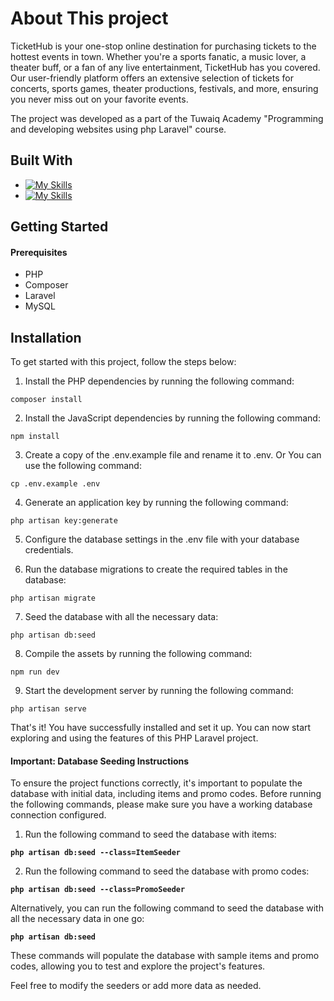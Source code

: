 # About This project
TicketHub is your one-stop online destination for purchasing tickets to the hottest events in town. Whether you're a sports fanatic, a music lover, a theater buff, or a fan of any live entertainment, TicketHub has you covered. Our user-friendly platform offers an extensive selection of tickets for concerts, sports games, theater productions, festivals, and more, ensuring you never miss out on your favorite events.

The project was developed as a part of the Tuwaiq Academy "Programming and developing websites using php Laravel" course.

## Built With

* [![My Skills](https://skills.thijs.gg/icons?i=bootstrap,html,css)](https://skills.thijs.gg)
* [![My Skills](https://skills.thijs.gg/icons?i=php,laravel,mysql)](https://skills.thijs.gg)


<!-- GETTING STARTED -->

## Getting Started

#### Prerequisites 

* PHP
* Composer
* Laravel
* MySQL

## Installation

To get started with this project, follow the steps below:

1. Install the PHP dependencies by running the following command:

`composer install`

2. Install the JavaScript dependencies by running the following command:

`npm install`

3. Create a copy of the .env.example file and rename it to .env. Or You can use the following command:

`cp .env.example .env`

4. Generate an application key by running the following command:

`php artisan key:generate`

5. Configure the database settings in the .env file with your database credentials.

6. Run the database migrations to create the required tables in the database:

`php artisan migrate`

7. Seed the database with all the necessary data:

`php artisan db:seed`

8. Compile the assets by running the following command:

`npm run dev`

9. Start the development server by running the following command:

`php artisan serve`


That's it! You have successfully installed and set it up. You can now start exploring and using the features of this PHP Laravel project.


#### **Important: Database Seeding Instructions**

To ensure the project functions correctly, it's important to populate the database with initial data, including items and promo codes. Before running the following commands, please make sure you have a working database connection configured.

1. Run the following command to seed the database with items:

**`php artisan db:seed --class=ItemSeeder`**

2. Run the following command to seed the database with promo codes:

**`php artisan db:seed --class=PromoSeeder`**

Alternatively, you can run the following command to seed the database with all the necessary data in one go:

**`php artisan db:seed`**

These commands will populate the database with sample items and promo codes, allowing you to test and explore the project's features.

Feel free to modify the seeders or add more data as needed.
